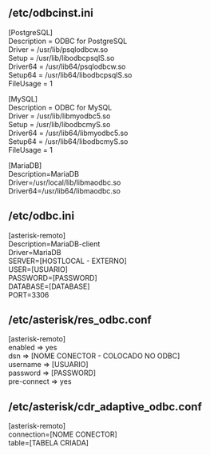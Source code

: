 
## /etc/odbcinst.ini
[PostgreSQL]<br>
Description     = ODBC for PostgreSQL<br>
Driver          = /usr/lib/psqlodbcw.so<br>
Setup           = /usr/lib/libodbcpsqlS.so<br>
Driver64        = /usr/lib64/psqlodbcw.so<br>
Setup64         = /usr/lib64/libodbcpsqlS.so<br>
FileUsage       = 1<br>


[MySQL]<br>
Description     = ODBC for MySQL<br>
Driver          = /usr/lib/libmyodbc5.so<br>
Setup           = /usr/lib/libodbcmyS.so<br>
Driver64        = /usr/lib64/libmyodbc5.so<br>
Setup64         = /usr/lib64/libodbcmyS.so<br>
FileUsage       = 1<br>


[MariaDB]<br>
Description=MariaDB<br>
Driver=/usr/local/lib/libmaodbc.so<br>
Driver64=/usr/lib64/libmaodbc.so<br>



## /etc/odbc.ini<br>
[asterisk-remoto]<br>
Description=MariaDB-client<br>
Driver=MariaDB<br>
SERVER=[HOSTLOCAL - EXTERNO]<br>
USER=[USUARIO]<br>
PASSWORD=[PASSWORD]<br>
DATABASE=[DATABASE]<br>
PORT=3306

## /etc/asterisk/res_odbc.conf<br>
[asterisk-remoto]<br>
enabled => yes<br>
dsn => [NOME CONECTOR - COLOCADO NO ODBC]<br>
username => [USUARIO]<br>
password => [PASSWORD]<br>
pre-connect => yes
<br>

## /etc/asterisk/cdr_adaptive_odbc.conf<br>
[asterisk-remoto]<br>
connection=[NOME CONECTOR]<br>
table=[TABELA CRIADA]
 